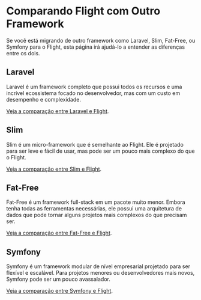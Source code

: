 # Comparando Flight com Outro Framework

Se você está migrando de outro framework como Laravel, Slim, Fat-Free, ou Symfony para o Flight, esta página irá ajudá-lo a entender as diferenças entre os dois.

## Laravel

Laravel é um framework completo que possui todos os recursos e uma incrível ecossistema focado no desenvolvedor, mas com um custo em desempenho e complexidade.

[Veja a comparação entre Laravel e Flight](/learn/flight-vs-laravel).

## Slim

Slim é um micro-framework que é semelhante ao Flight. Ele é projetado para ser leve e fácil de usar, mas pode ser um pouco mais complexo do que o Flight.

[Veja a comparação entre Slim e Flight](/learn/flight-vs-slim).

## Fat-Free

Fat-Free é um framework full-stack em um pacote muito menor. Embora tenha todas as ferramentas necessárias, ele possui uma arquitetura de dados que pode tornar alguns projetos mais complexos do que precisam ser.

[Veja a comparação entre Fat-Free e Flight](/learn/flight-vs-fat-free).

## Symfony

Symfony é um framework modular de nível empresarial projetado para ser flexível e escalável. Para projetos menores ou desenvolvedores mais novos, Symfony pode ser um pouco avassalador.

[Veja a comparação entre Symfony e Flight](/learn/flight-vs-symfony).